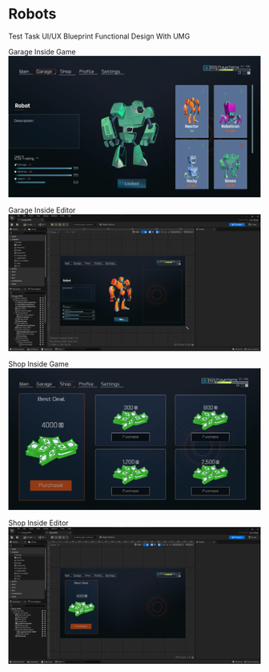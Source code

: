 # Robots

Test Task UI/UX Blueprint Functional Design With UMG

Garage Inside Game
![image](README_IMAGES/Garage_Game.png)

Garage Inside Editor
![image](README_IMAGES/Garage_Editor.png) 

Shop Inside Game
![image](README_IMAGES/Shop_Game.png)

Shop Inside Editor
![image](README_IMAGES/Shop_Editor.png)
